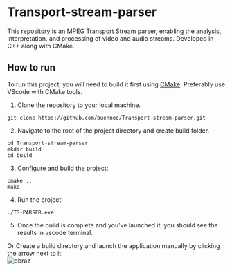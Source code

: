 # Transport-stream-parser
This repository is an MPEG Transport Stream parser, enabling the analysis, interpretation, and processing of video and audio streams. Developed in C++ along with CMake.

## How to run
To run this project, you will need to build it first using [CMake](https://cmake.org/).
Preferably use VScode with CMake tools.

1. Clone the repository to your local machine.<br>
```
git clone https://github.com/buennoo/Transport-stream-parser.git
```

2. Navigate to the root of the project directory and create build folder.
```
cd Transport-stream-parser
mkdir build
cd build
```

3. Configure and build the project:
```
cmake ..
make
```

4. Run the project:
```
./TS-PARSER.exe
```

5. Once the build is complete and you've launched it, you should see the results in vscode terminal.

Or Create a build directory and launch the application manually by clicking the arrow next to it:<br>
![obraz](https://github.com/buennoo/Transport-stream-parser/assets/127790828/995a1dfa-86c5-4262-8cd6-180601506445)


